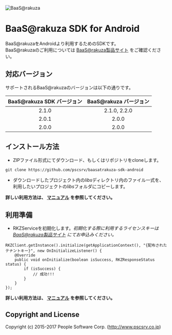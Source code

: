 ![BaaS@rakuza](http://www.raku-za.jp/baas/images/baasatrakuza_logo.png)

# BaaS@rakuza SDK for Android

BaaS@rakuzaをAndroidより利用するためのSDKです。  
BaaS@rakuzaのご利用については [BaaS@rakuza製品サイト](http://www.raku-za.jp/baas/) をご確認ください。

## 対応バージョン

サポートされるBaaS@rakuzaのバージョンは以下の通りです。

BaaS@rakuza SDK バージョン|BaaS@rakuza バージョン|
|:-:|:-:|
|2.1.0|2.1.0, 2.2.0|
|2.0.1|2.0.0|
|2.0.0|2.0.0|


## インストール方法

* ZIPファイル形式にてダウンロード、もしくはリポジトリをcloneします。

```
git clone https://github.com/pscsrv/baasatrakuza-sdk-android
```

* ダウンロードしたプロジェクト内の*libs*ディレクトリ内のファイル一式を、利用したいプロジェクトの*libs*フォルダにコピーします。

**詳しい利用方法は、 [マニュアル](https://github.com/pscsrv/baasatrakuza-sdk-android/blob/master/manual/BaaSAtRakuzaSDK%E3%83%AA%E3%83%95%E3%82%A1%E3%83%AC%E3%83%B3%E3%82%B9%E3%83%9E%E3%83%8B%E3%83%A5%E3%82%A2%E3%83%AB_Android.pdf) を参照してください。**


## 利用準備

* RKZServiceを初期化します。*初期化する際に利用するライセンスキーは [BaaS@rakuza製品サイト](http://www.raku-za.jp/baas/) にてお申込みください。*

```
RKZClient.getInstance().initialize(getApplicationContext(), "{配布されたテナントキー}", new OnInitializeListener() {
    @Override
    public void onInitialize(boolean isSuccess, RKZResponseStatus status) {
        if (isSuccess) {
            // 成功!!!
        }
    }
});
```

**詳しい利用方法は、 [マニュアル](https://github.com/pscsrv/baasatrakuza-sdk-android/blob/master/manual/BaaSAtRakuzaSDK%E3%83%AA%E3%83%95%E3%82%A1%E3%83%AC%E3%83%B3%E3%82%B9%E3%83%9E%E3%83%8B%E3%83%A5%E3%82%A2%E3%83%AB_Android.pdf) を参照してください。**

## Copyright and License

Copyright (c) 2015-2017 People Software Corp. (http://www.pscsrv.co.jp)
